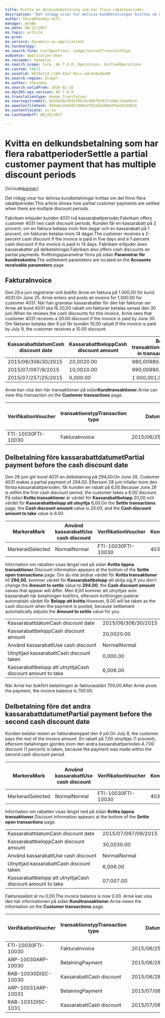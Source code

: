 ```yaml
---
title: Kvitta en delkundsbetalning som har flera rabattperioder
description: "Det inlägg visar hur delvisa kundbetalningar kvittas om det finns flera rabattperioder."
author: ShivamPandey-msft
manager: AnnBe
ms.date: 08/22/2017
ms.topic: article
ms.prod: 
ms.service: dynamics-ax-applications
ms.technology: 
ms.search.form: CustOpenTrans, LedgerJournalTransCustPaym
audience: Application User
ms.reviewer: twheeloc
ms.search.scope: Core, AX 7.0.0, Operations, UnifiedOperations
ms.custom: 14471
ms.assetid: b633a7c4-c18d-42e7-91cc-adcdc8a3ba98
ms.search.region: Global
ms.author: shpandey
ms.search.validFrom: 2016-02-28
ms.dyn365.ops.version: AX 7.0.0
ms.translationtype: Human Translation
ms.sourcegitcommit: 663da58ef01b705c0c984fbfd3fce8bc31be04c6
ms.openlocfilehash: 048a4ca44d457849e2f632da1686dfbeb81dd61b
ms.contentlocale: sv-se
ms.lasthandoff: 08/29/2017

---
```


# <a name="settle-a-partial-customer-payment-that-has-multiple-discount-periods"></a><span data-ttu-id="db6fb-103">Kvitta en delkundsbetalning som har flera rabattperioder</span><span class="sxs-lookup"><span data-stu-id="db6fb-103">Settle a partial customer payment that has multiple discount periods</span></span>

[!include[banner](../includes/banner.md)]


<span data-ttu-id="db6fb-104">Det inlägg visar hur delvisa kundbetalningar kvittas om det finns flera rabattperioder.</span><span class="sxs-lookup"><span data-stu-id="db6fb-104">This article shows how partial customer payments are settled when there are multiple discount periods.</span></span>

<span data-ttu-id="db6fb-105">Fabrikam erbjuder kunden 4031 två kassarabattperioder.</span><span class="sxs-lookup"><span data-stu-id="db6fb-105">Fabrikam offers customer 4031 two cash discount periods.</span></span> <span data-ttu-id="db6fb-106">Kunden får en kassarabatt på 2 procent, om en faktura betalas inom fem dagar och en kassarabatt på 1 procent, om fakturan betalas inom 14 dagar.</span><span class="sxs-lookup"><span data-stu-id="db6fb-106">The customer receives a 2-percent cash discount if the invoice is paid in five days and a 1-percent cash discount if the invoice is paid in 14 days.</span></span> <span data-ttu-id="db6fb-107">Fabrikam erbjuder även kassarabatter på delbetalningar.</span><span class="sxs-lookup"><span data-stu-id="db6fb-107">Fabrikam also offers cash discounts on partial payments.</span></span> <span data-ttu-id="db6fb-108">Kvittningsparametrar finns på sidan **Parametrar för kundreskontra**.</span><span class="sxs-lookup"><span data-stu-id="db6fb-108">The settlement parameters are located on the **Accounts receivable parameters** page.</span></span>

## <a name="invoice"></a><span data-ttu-id="db6fb-109">Faktura</span><span class="sxs-lookup"><span data-stu-id="db6fb-109">Invoice</span></span>
<span data-ttu-id="db6fb-110">Den 25:e juni registrerar och bokför Arnie en faktura på 1 000,00 för kund 4031.</span><span class="sxs-lookup"><span data-stu-id="db6fb-110">On June 25, Arnie enters and posts an invoice for 1,000.00 for customer 4031.</span></span> <span data-ttu-id="db6fb-111">När han granskar kassarabatter för den här fakturan ser Arnie att kund 4031 ska få 20,00 rabatt om fakturan betalas senast den 30 juni.</span><span class="sxs-lookup"><span data-stu-id="db6fb-111">When he reviews the cash discounts for this invoice, Arnie sees that customer 4031 receives a 20.00 discount if the invoice is paid by June 30.</span></span> <span data-ttu-id="db6fb-112">Om fakturan betalas den 9 juli får kunden 10,00 rabatt.</span><span class="sxs-lookup"><span data-stu-id="db6fb-112">If the invoice is paid by July 9, the customer receives a 10.00 discount.</span></span>

| <span data-ttu-id="db6fb-113">Kassarabattdatum</span><span class="sxs-lookup"><span data-stu-id="db6fb-113">Cash discount date</span></span> | <span data-ttu-id="db6fb-114">Kassarabattbelopp</span><span class="sxs-lookup"><span data-stu-id="db6fb-114">Cash discount amount</span></span> | <span data-ttu-id="db6fb-115">Belopp i transaktionsvalutan</span><span class="sxs-lookup"><span data-stu-id="db6fb-115">Amount in transaction currency</span></span> |
|--------------------|----------------------|--------------------------------|
| <span data-ttu-id="db6fb-116">2015/06/30</span><span class="sxs-lookup"><span data-stu-id="db6fb-116">6/30/2015</span></span>          | <span data-ttu-id="db6fb-117">20,00</span><span class="sxs-lookup"><span data-stu-id="db6fb-117">20.00</span></span>                | <span data-ttu-id="db6fb-118">980,00</span><span class="sxs-lookup"><span data-stu-id="db6fb-118">980.00</span></span>                         |
| <span data-ttu-id="db6fb-119">2015/07/09</span><span class="sxs-lookup"><span data-stu-id="db6fb-119">7/9/2015</span></span>           | <span data-ttu-id="db6fb-120">10,00</span><span class="sxs-lookup"><span data-stu-id="db6fb-120">10.00</span></span>                | <span data-ttu-id="db6fb-121">990,00</span><span class="sxs-lookup"><span data-stu-id="db6fb-121">990.00</span></span>                         |
| <span data-ttu-id="db6fb-122">2015/07/25</span><span class="sxs-lookup"><span data-stu-id="db6fb-122">7/25/2015</span></span>          | <span data-ttu-id="db6fb-123">0,00</span><span class="sxs-lookup"><span data-stu-id="db6fb-123">0.00</span></span>                 | <span data-ttu-id="db6fb-124">1 000,00</span><span class="sxs-lookup"><span data-stu-id="db6fb-124">1,000.00</span></span>                       |

<span data-ttu-id="db6fb-125">Arnie kan visa den här transaktionen på sidan**Kundtransaktioner**.</span><span class="sxs-lookup"><span data-stu-id="db6fb-125">Arnie can view this transaction on the **Customer transactions** page.</span></span>

| <span data-ttu-id="db6fb-126">Verifikation</span><span class="sxs-lookup"><span data-stu-id="db6fb-126">Voucher</span></span>   | <span data-ttu-id="db6fb-127">transaktionstyp</span><span class="sxs-lookup"><span data-stu-id="db6fb-127">Transaction type</span></span> | <span data-ttu-id="db6fb-128">Datum</span><span class="sxs-lookup"><span data-stu-id="db6fb-128">Date</span></span>      | <span data-ttu-id="db6fb-129">Faktura</span><span class="sxs-lookup"><span data-stu-id="db6fb-129">Invoice</span></span> | <span data-ttu-id="db6fb-130">Debetbelopp i transaktionsvaluta</span><span class="sxs-lookup"><span data-stu-id="db6fb-130">Amount in transaction currency debit</span></span> | <span data-ttu-id="db6fb-131">Kreditbelopp i transaktionsvaluta</span><span class="sxs-lookup"><span data-stu-id="db6fb-131">Amount in transaction currency credit</span></span> | <span data-ttu-id="db6fb-132">Saldo</span><span class="sxs-lookup"><span data-stu-id="db6fb-132">Balance</span></span>  | <span data-ttu-id="db6fb-133">Valuta</span><span class="sxs-lookup"><span data-stu-id="db6fb-133">Currency</span></span> |
|-----------|------------------|-----------|---------|--------------------------------------|---------------------------------------|----------|----------|
| <span data-ttu-id="db6fb-134">FTI-10030</span><span class="sxs-lookup"><span data-stu-id="db6fb-134">FTI-10030</span></span> | <span data-ttu-id="db6fb-135">Faktura</span><span class="sxs-lookup"><span data-stu-id="db6fb-135">Invoice</span></span>          | <span data-ttu-id="db6fb-136">2015/06/25</span><span class="sxs-lookup"><span data-stu-id="db6fb-136">6/25/2015</span></span> | <span data-ttu-id="db6fb-137">10030</span><span class="sxs-lookup"><span data-stu-id="db6fb-137">10030</span></span>   | <span data-ttu-id="db6fb-138">1 000,00</span><span class="sxs-lookup"><span data-stu-id="db6fb-138">1,000.00</span></span>                             |                                       | <span data-ttu-id="db6fb-139">1 000,00</span><span class="sxs-lookup"><span data-stu-id="db6fb-139">1,000.00</span></span> | <span data-ttu-id="db6fb-140">USD</span><span class="sxs-lookup"><span data-stu-id="db6fb-140">USD</span></span>      |

## <a name="partial-payment-before-the-cash-discount-date"></a><span data-ttu-id="db6fb-141">Delbetalning före kassarabattdatumet</span><span class="sxs-lookup"><span data-stu-id="db6fb-141">Partial payment before the cash discount date</span></span>
<span data-ttu-id="db6fb-142">Den 28 juni gör kund 4031 en delbetalning på 294,00.</span><span class="sxs-lookup"><span data-stu-id="db6fb-142">On June 28, Customer 4031 makes a partial payment of 294.00.</span></span> <span data-ttu-id="db6fb-143">Eftersom 28 juni infaller inom den första kassarabattperioden, får kunden en rabatt på 6,00.</span><span class="sxs-lookup"><span data-stu-id="db6fb-143">Because June 28 is within the first cash discount period, the customer takes a 6.00 discount.</span></span> <span data-ttu-id="db6fb-144">På sidan **Kvitta transaktioner** är värdet för **Kassarabattbelopp** 20,00 och värdet för **Kassarabattbelopp att utnyttja** 6,00.</span><span class="sxs-lookup"><span data-stu-id="db6fb-144">On the **Settle transactions** page, the **Cash discount amount** value is 20.00, and the **Cash discount amount to take** value is 6.00.</span></span>

| <span data-ttu-id="db6fb-145">Markera</span><span class="sxs-lookup"><span data-stu-id="db6fb-145">Mark</span></span>     | <span data-ttu-id="db6fb-146">Använd kassarabatt</span><span class="sxs-lookup"><span data-stu-id="db6fb-146">Use cash discount</span></span> | <span data-ttu-id="db6fb-147">Verifikation</span><span class="sxs-lookup"><span data-stu-id="db6fb-147">Voucher</span></span>   | <span data-ttu-id="db6fb-148">Konto</span><span class="sxs-lookup"><span data-stu-id="db6fb-148">Account</span></span> | <span data-ttu-id="db6fb-149">Datum</span><span class="sxs-lookup"><span data-stu-id="db6fb-149">Date</span></span>      | <span data-ttu-id="db6fb-150">Förfallodatum</span><span class="sxs-lookup"><span data-stu-id="db6fb-150">Due date</span></span>  | <span data-ttu-id="db6fb-151">Faktura</span><span class="sxs-lookup"><span data-stu-id="db6fb-151">Invoice</span></span> | <span data-ttu-id="db6fb-152">Belopp i transaktionsvalutan</span><span class="sxs-lookup"><span data-stu-id="db6fb-152">Amount in transaction currency</span></span> | <span data-ttu-id="db6fb-153">Valuta</span><span class="sxs-lookup"><span data-stu-id="db6fb-153">Currency</span></span> | <span data-ttu-id="db6fb-154">Belopp att kvitta</span><span class="sxs-lookup"><span data-stu-id="db6fb-154">Amount to settle</span></span> |
|----------|-------------------|-----------|---------|-----------|-----------|---------|--------------------------------|----------|------------------|
| <span data-ttu-id="db6fb-155">Markerad</span><span class="sxs-lookup"><span data-stu-id="db6fb-155">Selected</span></span> | <span data-ttu-id="db6fb-156">Normal</span><span class="sxs-lookup"><span data-stu-id="db6fb-156">Normal</span></span>            | <span data-ttu-id="db6fb-157">FTI-10030</span><span class="sxs-lookup"><span data-stu-id="db6fb-157">FTI-10030</span></span> | <span data-ttu-id="db6fb-158">4031</span><span class="sxs-lookup"><span data-stu-id="db6fb-158">4031</span></span>    | <span data-ttu-id="db6fb-159">2015/06/25</span><span class="sxs-lookup"><span data-stu-id="db6fb-159">6/25/2015</span></span> | <span data-ttu-id="db6fb-160">2015/07/25</span><span class="sxs-lookup"><span data-stu-id="db6fb-160">7/25/2015</span></span> | <span data-ttu-id="db6fb-161">10030</span><span class="sxs-lookup"><span data-stu-id="db6fb-161">10030</span></span>   | <span data-ttu-id="db6fb-162">1 000,00</span><span class="sxs-lookup"><span data-stu-id="db6fb-162">1,000.00</span></span>                       | <span data-ttu-id="db6fb-163">USD</span><span class="sxs-lookup"><span data-stu-id="db6fb-163">USD</span></span>      | <span data-ttu-id="db6fb-164">294,00</span><span class="sxs-lookup"><span data-stu-id="db6fb-164">294.00</span></span>           |

<span data-ttu-id="db6fb-165">Information om rabatten visas längst ned på sidan **Kvitta öppna transaktioner**.</span><span class="sxs-lookup"><span data-stu-id="db6fb-165">Discount information appears at the bottom of the **Settle open transactions** page.</span></span> <span data-ttu-id="db6fb-166">Om du inte ändrar värdet för **Kvitta transaktioner** till **294,00**, kommer värdet för **Kassarabattbelopp** att skilja sig.</span><span class="sxs-lookup"><span data-stu-id="db6fb-166">If you don't change the **Amount to settle** value to **294.00**, the **Cash discount amount** values that appear will differ.</span></span> <span data-ttu-id="db6fb-167">Men 6,00 kommer att utnyttjas som kassarabatt när betalningen bokförs, eftersom kvittningen justerar automatiskt värdet för **Belopp att kvitta**.</span><span class="sxs-lookup"><span data-stu-id="db6fb-167">However, 6.00 will be taken as the cash discount when the payment is posted, because settlement automatically adjusts the **Amount to settle** value for you.</span></span>

|                              |           |
|------------------------------|-----------|
| <span data-ttu-id="db6fb-168">Kassarabattdatum</span><span class="sxs-lookup"><span data-stu-id="db6fb-168">Cash discount date</span></span>           | <span data-ttu-id="db6fb-169">2015/06/30</span><span class="sxs-lookup"><span data-stu-id="db6fb-169">6/30/2015</span></span> |
| <span data-ttu-id="db6fb-170">Kassarabattbelopp</span><span class="sxs-lookup"><span data-stu-id="db6fb-170">Cash discount amount</span></span>         | <span data-ttu-id="db6fb-171">20,00</span><span class="sxs-lookup"><span data-stu-id="db6fb-171">20.00</span></span>     |
| <span data-ttu-id="db6fb-172">Använd kassarabatt</span><span class="sxs-lookup"><span data-stu-id="db6fb-172">Use cash discount</span></span>            | <span data-ttu-id="db6fb-173">Normal</span><span class="sxs-lookup"><span data-stu-id="db6fb-173">Normal</span></span>    |
| <span data-ttu-id="db6fb-174">Utnyttjad kassarabatt</span><span class="sxs-lookup"><span data-stu-id="db6fb-174">Cash discount taken</span></span>          | <span data-ttu-id="db6fb-175">0,00</span><span class="sxs-lookup"><span data-stu-id="db6fb-175">0.00</span></span>      |
| <span data-ttu-id="db6fb-176">Kassarabattbelopp att utnyttja</span><span class="sxs-lookup"><span data-stu-id="db6fb-176">Cash discount amount to take</span></span> | <span data-ttu-id="db6fb-177">6,00</span><span class="sxs-lookup"><span data-stu-id="db6fb-177">6.00</span></span>      |

<span data-ttu-id="db6fb-178">När Arnie har bokfört betalningen är fakturasaldot 700,00.</span><span class="sxs-lookup"><span data-stu-id="db6fb-178">After Arnie posts the payment, the invoice balance is 700.00.</span></span>

## <a name="partial-payment-before-the-second-cash-discount-date"></a><span data-ttu-id="db6fb-179">Delbetalning före det andra kassarabattdatumet</span><span class="sxs-lookup"><span data-stu-id="db6fb-179">Partial payment before the second cash discount date</span></span>
<span data-ttu-id="db6fb-180">Kunden betalar resten av fakturabeloppet den 8 juli.</span><span class="sxs-lookup"><span data-stu-id="db6fb-180">On July 8, the customer pays the rest of the invoice amount.</span></span> <span data-ttu-id="db6fb-181">En rabatt på 7,00 utnyttjas (1 procent), eftersom betalningen gjordes inom den andra kassarabattperioden.</span><span class="sxs-lookup"><span data-stu-id="db6fb-181">A 7.00 discount (1 percent) is taken, because the payment was made within the second cash discount period.</span></span>

| <span data-ttu-id="db6fb-182">Markera</span><span class="sxs-lookup"><span data-stu-id="db6fb-182">Mark</span></span>     | <span data-ttu-id="db6fb-183">Använd kassarabatt</span><span class="sxs-lookup"><span data-stu-id="db6fb-183">Use cash discount</span></span> | <span data-ttu-id="db6fb-184">Verifikation</span><span class="sxs-lookup"><span data-stu-id="db6fb-184">Voucher</span></span>   | <span data-ttu-id="db6fb-185">Konto</span><span class="sxs-lookup"><span data-stu-id="db6fb-185">Account</span></span> | <span data-ttu-id="db6fb-186">Datum</span><span class="sxs-lookup"><span data-stu-id="db6fb-186">Date</span></span>      | <span data-ttu-id="db6fb-187">Förfallodatum</span><span class="sxs-lookup"><span data-stu-id="db6fb-187">Due date</span></span>  | <span data-ttu-id="db6fb-188">Faktura</span><span class="sxs-lookup"><span data-stu-id="db6fb-188">Invoice</span></span> | <span data-ttu-id="db6fb-189">Debetbelopp i transaktionsvaluta</span><span class="sxs-lookup"><span data-stu-id="db6fb-189">Amount in transaction currency debit</span></span> | <span data-ttu-id="db6fb-190">Kreditbelopp i transaktionsvaluta</span><span class="sxs-lookup"><span data-stu-id="db6fb-190">Amount in transaction currency credit</span></span> | <span data-ttu-id="db6fb-191">Valuta</span><span class="sxs-lookup"><span data-stu-id="db6fb-191">Currency</span></span> | <span data-ttu-id="db6fb-192">Belopp att kvitta</span><span class="sxs-lookup"><span data-stu-id="db6fb-192">Amount to settle</span></span> |
|----------|-------------------|-----------|---------|-----------|-----------|---------|--------------------------------------|---------------------------------------|----------|------------------|
| <span data-ttu-id="db6fb-193">Markerad</span><span class="sxs-lookup"><span data-stu-id="db6fb-193">Selected</span></span> | <span data-ttu-id="db6fb-194">Normal</span><span class="sxs-lookup"><span data-stu-id="db6fb-194">Normal</span></span>            | <span data-ttu-id="db6fb-195">FTI-10030</span><span class="sxs-lookup"><span data-stu-id="db6fb-195">FTI-10030</span></span> | <span data-ttu-id="db6fb-196">4031</span><span class="sxs-lookup"><span data-stu-id="db6fb-196">4031</span></span>    | <span data-ttu-id="db6fb-197">2015/06/25</span><span class="sxs-lookup"><span data-stu-id="db6fb-197">6/25/2015</span></span> | <span data-ttu-id="db6fb-198">2015/07/25</span><span class="sxs-lookup"><span data-stu-id="db6fb-198">7/25/2015</span></span> | <span data-ttu-id="db6fb-199">10030</span><span class="sxs-lookup"><span data-stu-id="db6fb-199">10030</span></span>   | <span data-ttu-id="db6fb-200">700,00</span><span class="sxs-lookup"><span data-stu-id="db6fb-200">700.00</span></span>                               |                                       | <span data-ttu-id="db6fb-201">USD</span><span class="sxs-lookup"><span data-stu-id="db6fb-201">USD</span></span>      | <span data-ttu-id="db6fb-202">693,00</span><span class="sxs-lookup"><span data-stu-id="db6fb-202">693.00</span></span>           |

<span data-ttu-id="db6fb-203">Information om rabatten visas längst ned på sidan **Kvitta öppna transaktioner**.</span><span class="sxs-lookup"><span data-stu-id="db6fb-203">Discount information appears at the bottom of the **Settle open transactions** page.</span></span>

|                              |           |
|------------------------------|-----------|
| <span data-ttu-id="db6fb-204">Kassarabattdatum</span><span class="sxs-lookup"><span data-stu-id="db6fb-204">Cash discount date</span></span>           | <span data-ttu-id="db6fb-205">2015/07/09</span><span class="sxs-lookup"><span data-stu-id="db6fb-205">7/09/2015</span></span> |
| <span data-ttu-id="db6fb-206">Kassarabattbelopp</span><span class="sxs-lookup"><span data-stu-id="db6fb-206">Cash discount amount</span></span>         | <span data-ttu-id="db6fb-207">30,00</span><span class="sxs-lookup"><span data-stu-id="db6fb-207">30.00</span></span>     |
| <span data-ttu-id="db6fb-208">Använd kassarabatt</span><span class="sxs-lookup"><span data-stu-id="db6fb-208">Use cash discount</span></span>            | <span data-ttu-id="db6fb-209">Normal</span><span class="sxs-lookup"><span data-stu-id="db6fb-209">Normal</span></span>    |
| <span data-ttu-id="db6fb-210">Utnyttjad kassarabatt</span><span class="sxs-lookup"><span data-stu-id="db6fb-210">Cash discount taken</span></span>          | <span data-ttu-id="db6fb-211">6,00</span><span class="sxs-lookup"><span data-stu-id="db6fb-211">6.00</span></span>      |
| <span data-ttu-id="db6fb-212">Kassarabattbelopp att utnyttja</span><span class="sxs-lookup"><span data-stu-id="db6fb-212">Cash discount amount to take</span></span> | <span data-ttu-id="db6fb-213">07:00</span><span class="sxs-lookup"><span data-stu-id="db6fb-213">7.00</span></span>      |

<span data-ttu-id="db6fb-214">Fakturasaldot är nu 0,00.</span><span class="sxs-lookup"><span data-stu-id="db6fb-214">The invoice balance is now 0.00.</span></span> <span data-ttu-id="db6fb-215">Arnie kan visa den här informationen på sidan **Kundtransaktioner**.</span><span class="sxs-lookup"><span data-stu-id="db6fb-215">Arnie views the information on the **Customer transactions** page.</span></span>

| <span data-ttu-id="db6fb-216">Verifikation</span><span class="sxs-lookup"><span data-stu-id="db6fb-216">Voucher</span></span>    | <span data-ttu-id="db6fb-217">transaktionstyp</span><span class="sxs-lookup"><span data-stu-id="db6fb-217">Transaction type</span></span> | <span data-ttu-id="db6fb-218">Datum</span><span class="sxs-lookup"><span data-stu-id="db6fb-218">Date</span></span>      | <span data-ttu-id="db6fb-219">Faktura</span><span class="sxs-lookup"><span data-stu-id="db6fb-219">Invoice</span></span> | <span data-ttu-id="db6fb-220">Debetbelopp i transaktionsvaluta</span><span class="sxs-lookup"><span data-stu-id="db6fb-220">Amount in transaction currency debit</span></span> | <span data-ttu-id="db6fb-221">Kreditbelopp i transaktionsvaluta</span><span class="sxs-lookup"><span data-stu-id="db6fb-221">Amount in transaction currency credit</span></span> | <span data-ttu-id="db6fb-222">Saldo</span><span class="sxs-lookup"><span data-stu-id="db6fb-222">Balance</span></span> | <span data-ttu-id="db6fb-223">Valuta</span><span class="sxs-lookup"><span data-stu-id="db6fb-223">Currency</span></span> |
|------------|------------------|-----------|---------|--------------------------------------|---------------------------------------|---------|----------|
| <span data-ttu-id="db6fb-224">FTI-10030</span><span class="sxs-lookup"><span data-stu-id="db6fb-224">FTI-10030</span></span>  | <span data-ttu-id="db6fb-225">Faktura</span><span class="sxs-lookup"><span data-stu-id="db6fb-225">Invoice</span></span>          | <span data-ttu-id="db6fb-226">2015/06/25</span><span class="sxs-lookup"><span data-stu-id="db6fb-226">6/25/2015</span></span> | <span data-ttu-id="db6fb-227">10030</span><span class="sxs-lookup"><span data-stu-id="db6fb-227">10030</span></span>   | <span data-ttu-id="db6fb-228">1 000,00</span><span class="sxs-lookup"><span data-stu-id="db6fb-228">1,000.00</span></span>                             |                                       | <span data-ttu-id="db6fb-229">0,00</span><span class="sxs-lookup"><span data-stu-id="db6fb-229">0.00</span></span>    | <span data-ttu-id="db6fb-230">USD</span><span class="sxs-lookup"><span data-stu-id="db6fb-230">USD</span></span>      |
| <span data-ttu-id="db6fb-231">ARP-10030</span><span class="sxs-lookup"><span data-stu-id="db6fb-231">ARP-10030</span></span>  |  <span data-ttu-id="db6fb-232">Betalning</span><span class="sxs-lookup"><span data-stu-id="db6fb-232">Payment</span></span>         | <span data-ttu-id="db6fb-233">2015/06/28</span><span class="sxs-lookup"><span data-stu-id="db6fb-233">6/28/2015</span></span> |         |                                      | <span data-ttu-id="db6fb-234">294,00</span><span class="sxs-lookup"><span data-stu-id="db6fb-234">294.00</span></span>                                | <span data-ttu-id="db6fb-235">0,00</span><span class="sxs-lookup"><span data-stu-id="db6fb-235">0.00</span></span>    | <span data-ttu-id="db6fb-236">USD</span><span class="sxs-lookup"><span data-stu-id="db6fb-236">USD</span></span>      |
| <span data-ttu-id="db6fb-237">RAB-10030</span><span class="sxs-lookup"><span data-stu-id="db6fb-237">DISC-10030</span></span> |  <span data-ttu-id="db6fb-238">Kassarabatt</span><span class="sxs-lookup"><span data-stu-id="db6fb-238">Cash discount</span></span>   | <span data-ttu-id="db6fb-239">2015/06/28</span><span class="sxs-lookup"><span data-stu-id="db6fb-239">6/28/2015</span></span> |         |                                      | <span data-ttu-id="db6fb-240">6,00</span><span class="sxs-lookup"><span data-stu-id="db6fb-240">6.00</span></span>                                  | <span data-ttu-id="db6fb-241">0,00</span><span class="sxs-lookup"><span data-stu-id="db6fb-241">0.00</span></span>    | <span data-ttu-id="db6fb-242">USD</span><span class="sxs-lookup"><span data-stu-id="db6fb-242">USD</span></span>      |
| <span data-ttu-id="db6fb-243">ARP-10031</span><span class="sxs-lookup"><span data-stu-id="db6fb-243">ARP-10031</span></span>  |  <span data-ttu-id="db6fb-244">Betalning</span><span class="sxs-lookup"><span data-stu-id="db6fb-244">Payment</span></span>         | <span data-ttu-id="db6fb-245">2015/07/08</span><span class="sxs-lookup"><span data-stu-id="db6fb-245">7/8/2015</span></span>  |         |                                      | <span data-ttu-id="db6fb-246">693,00</span><span class="sxs-lookup"><span data-stu-id="db6fb-246">693.00</span></span>                                | <span data-ttu-id="db6fb-247">0,00</span><span class="sxs-lookup"><span data-stu-id="db6fb-247">0.00</span></span>    | <span data-ttu-id="db6fb-248">USD</span><span class="sxs-lookup"><span data-stu-id="db6fb-248">USD</span></span>      |
| <span data-ttu-id="db6fb-249">RAB-1031</span><span class="sxs-lookup"><span data-stu-id="db6fb-249">DISC-1031</span></span>  |  <span data-ttu-id="db6fb-250">Kassarabatt</span><span class="sxs-lookup"><span data-stu-id="db6fb-250">Cash discount</span></span>   | <span data-ttu-id="db6fb-251">2015/07/08</span><span class="sxs-lookup"><span data-stu-id="db6fb-251">7/8/2015</span></span>  |         |                                      | <span data-ttu-id="db6fb-252">07:00</span><span class="sxs-lookup"><span data-stu-id="db6fb-252">7.00</span></span>                                  | <span data-ttu-id="db6fb-253">0,00</span><span class="sxs-lookup"><span data-stu-id="db6fb-253">0.00</span></span>    | <span data-ttu-id="db6fb-254">USD</span><span class="sxs-lookup"><span data-stu-id="db6fb-254">USD</span></span>      |






